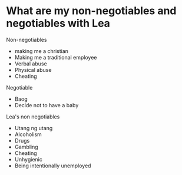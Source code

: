 # What are my non-negotiables and negotiables with Lea

Non-negotiables

- making me a christian
- Making me a traditional employee
- Verbal abuse
- Physical abuse
- Cheating

Negotiable

- Baog
- Decide not to have a baby

Lea's non negotiables

- Utang ng utang
- Alcoholism
- Drugs
- Gambling
- Cheating
- Unhygienic
- Being intentionally unemployed

